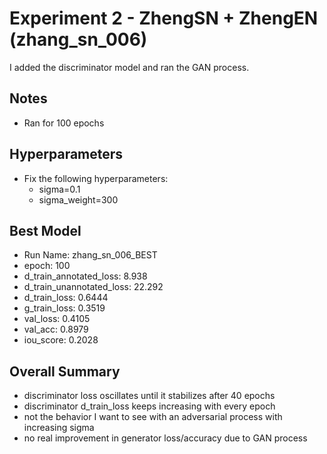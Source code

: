 # Experiment 2 - ZhengSN + ZhengEN (zhang_sn_006)
I added the discriminator model and ran the GAN process.

## Notes
- Ran for 100 epochs

## Hyperparameters
- Fix the following hyperparameters:
	- sigma=0.1
	- sigma_weight=300




## Best Model
- Run Name: zhang_sn_006_BEST
- epoch: 100
- d_train_annotated_loss: 8.938
- d_train_unannotated_loss: 22.292
- d_train_loss: 0.6444
- g_train_loss: 0.3519
- val_loss: 0.4105
- val_acc: 0.8979
- iou_score: 0.2028


## Overall Summary
- discriminator loss oscillates until it stabilizes after 40 epochs
- discriminator d_train_loss keeps increasing with every epoch
- not the behavior I want to see with an adversarial process with increasing sigma
- no real improvement in generator loss/accuracy due to GAN process